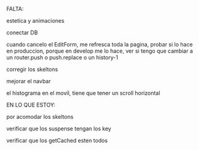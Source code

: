 FALTA:

estetica y animaciones

conectar DB

cuando cancelo el EditForm, me refresca toda la pagina, probar si lo hace en produccion, porque en develop me lo hace, ver si tengo que cambiar a un router.push o push.replace o un history-1

corregir los skeltons

mejorar el navbar

el histograma en el movil, tiene que tener un scroll horizontal

EN LO QUE ESTOY:

por acomodar los skeltons

verificar que los suspense tengan los key

verificar que los getCached esten todos